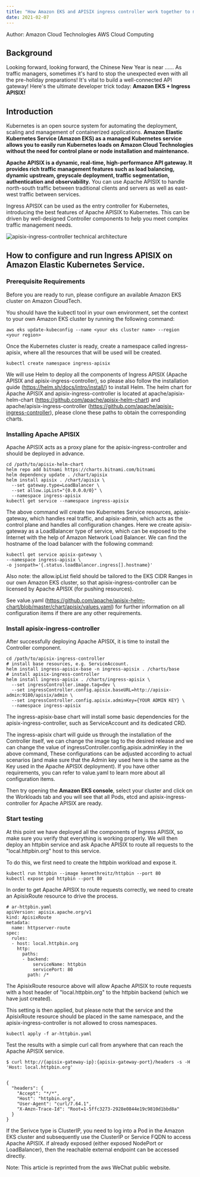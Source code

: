 ```yaml
---
title: "How Amazon EKS and APISIX ingress controller work together to manage complex traffic"
date: 2021-02-07
---  
```


Author: Amazon Cloud Technologies AWS Cloud Computing

## Background

Looking forward, looking forward, the Chinese New Year is near ...... As traffic managers, sometimes it's hard to stop the unexpected even with all the pre-holiday preparations! It's vital to build a well-connected API gateway! Here's the ultimate developer trick today: **Amazon EKS + Ingress APISIX!**

## Introduction

Kubernetes is an open source system for automating the deployment, scaling and management of containerized applications. **Amazon Elastic Kubernetes Service (Amazon EKS) as a managed Kubernetes service allows you to easily run Kubernetes loads on Amazon Cloud Technologies without the need for control plane or node installation and maintenance.**

**Apache APISIX is a dynamic, real-time, high-performance API gateway. It provides rich traffic management features such as load balancing, dynamic upstream, greyscale deployment, traffic segmentation, authentication and observability.** You can use Apache APISIX to handle north-south traffic between traditional clients and servers as well as east-west traffic between services.

Ingress APISIX can be used as the entry controller for Kubernetes, introducing the best features of Apache APISIX to Kubernetes. This can be driven by well-designed Controller components to help you meet complex traffic management needs.

![apisix-ingress-controller technical architecture](https://static.apiseven.com/202102/WechatIMG3731.jpeg)

## How to configure and run Ingress APISIX on Amazon Elastic Kubernetes Service.

### **Prerequisite Requirements**

Before you are ready to run, please configure an available Amazon EKS cluster on Amazon CloudTech.

You should have the kubectl tool in your own environment, set the context to your own Amazon EKS cluster by running the following command:

    aws eks update-kubeconfig --name <your eks cluster name> --region <your region>

Once the Kubernetes cluster is ready, create a namespace called ingress-apisix, where all the resources that will be used will be created.

    kubectl create namespace ingress-apisix

We will use Helm to deploy all the components of Ingress APISIX (Apache APISIX and apisix-ingress-controller), so please also follow the installation guide (https://helm.sh/docs/intro/install/) to install Helm. The helm chart for Apache APISIX and apisix-ingress-controller is located at apache/apisix-helm-chart (https://github.com/apache/apisix-helm-chart) and apache/apisix-ingress-controller (https://github.com/apache/apisix-ingress-controller), please clone these paths to obtain the corresponding charts.

### **Installing Apache APISIX**

Apache APISIX acts as a proxy plane for the apisix-ingress-controller and should be deployed in advance.

    cd /path/to/apisix-helm-chart
    helm repo add bitnami https://charts.bitnami.com/bitnami
    helm dependency update . /chart/apisix
    helm install apisix . /chart/apisix \
      --set gateway.type=LoadBalancer \
      --set allow.ipList="{0.0.0.0/0}" \
      --namespace ingress-apisix
    kubectl get service --namespace ingress-apisix

The above command will create two Kubernetes Service resources, apisix-gateway, which handles real traffic, and apisix-admin, which acts as the control plane and handles all configuration changes. Here we create apisix-gateway as a LoadBalancer type of service, which can be exposed to the Internet with the help of Amazon Network Load Balancer. We can find the hostname of the load balancer with the following command:

    kubectl get service apisix-gateway \
    --namespace ingress-apisix \
    -o jsonpath='{.status.loadBalancer.ingress[].hostname}'

Also note: the allow.ipList field should be tailored to the EKS CIDR Ranges in our own Amazon EKS cluster, so that apisix-ingress-controller can be licensed by Apache APISIX (for pushing resources).

See value.yaml (https://github.com/apache/apisix-helm-chart/blob/master/chart/apisix/values.yaml) for further information on all configuration items if there are any other requirements.

### **Install apisix-ingress-controller**

After successfully deploying Apache APISIX, it is time to install the Controller component.

    cd /path/to/apisix-ingress-controller
    # install base resources, e.g. ServiceAccount.
    helm install ingress-apisix-base -n ingress-apisix . /charts/base
    # install apisix-ingress-controller
    helm install ingress-apisix . /charts/ingress-apisix \
      --set ingressController.image.tag=dev \
      --set ingressController.config.apisix.baseURL=http://apisix-admin:9180/apisix/admin \
      --set ingressController.config.apisix.adminKey={YOUR ADMIN KEY} \
      --namespace ingress-apisix

The ingress-apisix-base chart will install some basic dependencies for the apisix-ingress-controller, such as ServiceAccount and its dedicated CRD.

The ingress-apisix chart will guide us through the installation of the Controller itself, we can change the image tag to the desired release and we can change the value of ingressController.config.apisix.adminKey in the above command, These configurations can be adjusted according to actual scenarios (and make sure that the Admin key used here is the same as the Key used in the Apache APISIX deployment). If you have other requirements, you can refer to value.yaml to learn more about all configuration items.

Then try opening the **Amazon EKS console**, select your cluster and click on the Workloads tab and you will see that all Pods, etcd and apisix-ingress-controller for Apache APISIX are ready.

### **Start testing**

At this point we have deployed all the components of Ingress APISIX, so make sure you verify that everything is working properly. We will then deploy an httpbin service and ask Apache APISIX to route all requests to the "local.httpbin.org" host to this service.

To do this, we first need to create the httpbin workload and expose it.

    kubectl run httpbin --image kennethreitz/httpbin --port 80
    kubectl expose pod httpbin --port 80

In order to get Apache APISIX to route requests correctly, we need to create an ApisixRoute resource to drive the process.

    # ar-httpbin.yaml
    apiVersion: apisix.apache.org/v1
    kind: ApisixRoute
    metadata:
      name: httpserver-route
    spec:
      rules:
      - host: local.httpbin.org
        http:
          paths:
          - backend:
              serviceName: httpbin
              servicePort: 80
            path: /*

The ApisixRoute resource above will allow Apache APISIX to route requests with a host header of "local.httpbin.org" to the httpbin backend (which we have just created).

This setting is then applied, but please note that the service and the ApisixRoute resource should be placed in the same namespace, and the apisix-ingress-controller is not allowed to cross namespaces.

    kubectl apply -f ar-httpbin.yaml

Test the results with a simple curl call from anywhere that can reach the Apache APISIX service.

    $ curl http://{apisix-gateway-ip}:{apisix-gateway-port}/headers -s -H 'Host: local.httpbin.org'


    {
      "headers": {
        "Accept": "*/*",
        "Host": "httpbin.org",
        "User-Agent": "curl/7.64.1",
        "X-Amzn-Trace-Id": "Root=1-5ffc3273-2928e0844e19c9810d1bbd8a"
      }
    }

If the Serivce type is ClusterIP, you need to log into a Pod in the Amazon EKS cluster and subsequently use the ClusterIP or Service FQDN to access Apache APISIX. if already exposed (either exposed NodePort or LoadBalancer), then the reachable external endpoint can be accessed directly.

Note: This article is reprinted from the aws WeChat public website.
